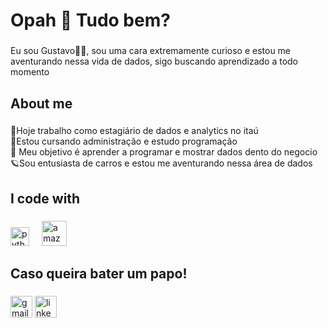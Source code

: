 <h1 align="left">Opah 👋 Tudo bem?</h1>

###

<p align="left">Eu sou Gustavo🙋🏾, sou uma cara extremamente curioso e estou me aventurando nessa vida de dados, sigo buscando aprendizado a todo momento</p>

###

<h2 align="left">About me</h2>

###

<p align="left">💼Hoje trabalho como estagiário de dados e analytics no itaú <br>📖Estou cursando administração e estudo programação <br>🎯 Meu objetivo é aprender a programar e mostrar dados dento do negocio <br>🪐Sou entusiasta de carros e estou me aventurando nessa área de dados
</p>

###

<h2 align="left">I code with</h2>

###

<div align="left">
  <img src="https://cdn.jsdelivr.net/gh/devicons/devicon/icons/python/python-original.svg" height="30" alt="python logo"  />
  <img width="12" />
<img src="https://cdn.jsdelivr.net/gh/devicons/devicon/icons/amazonwebservices/amazonwebservices-line-wordmark.svg" height="40" alt="amazonwebservices logo"  />
  <img width="12" />
</div>

###

<h2 align="left">Caso queira bater um papo!</h2>

###

<div align="left">
  <img src="https://img.shields.io/static/v1?message=Gmail&logo=gmail&label=&color=D14836&logoColor=white&labelColor=&style=for-the-badge" height="35" alt="gmail logo"  />
  <img src="https://img.shields.io/static/v1?message=LinkedIn&logo=linkedin&label=&color=0077B5&logoColor=white&labelColor=&style=for-the-badge" height="35" alt="linkedin logo"  />
</div>
